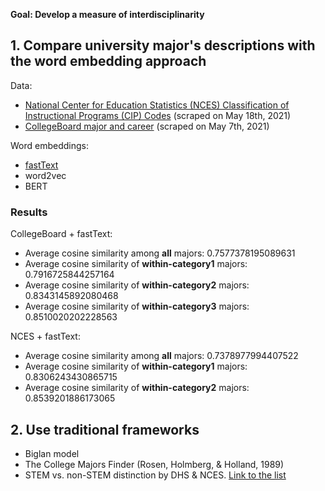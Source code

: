 **Goal: Develop a measure of interdisciplinarity**

## 1. Compare university major's descriptions with the word embedding approach

Data:
* [National Center for Education Statistics (NCES) Classification of Instructional Programs (CIP) Codes](https://nces.ed.gov/ipeds/cipcode/browse.aspx?y=56) (scraped on May 18th, 2021)
* [CollegeBoard major and career](https://bigfuture.collegeboard.org/majors-careers) (scraped on May 7th, 2021)

Word embeddings:
* [fastText](https://fasttext.cc/docs/en/support.html)
* word2vec
* BERT

### Results
CollegeBoard + fastText:
* Average cosine similarity among **all** majors: 0.7577378195089631
* Average cosine similarity of **within-category1** majors: 0.7916725844257164
* Average cosine similarity of **within-category2** majors: 0.8343145892080468
* Average cosine similarity of **within-category3** majors: 0.8510020202228563

NCES + fastText:
* Average cosine similarity among **all** majors: 0.7378977994407522
* Average cosine similarity of **within-category1** majors: 0.8306243430865715
* Average cosine similarity of **within-category2** majors: 0.8539201886173065

## 2. Use traditional frameworks
* Biglan model
* The College Majors Finder (Rosen, Holmberg, & Holland, 1989)
* STEM vs. non-STEM distinction by DHS & NCES. [Link to the list](https://www.ice.gov/sites/default/files/documents/stem-list.pdf)
